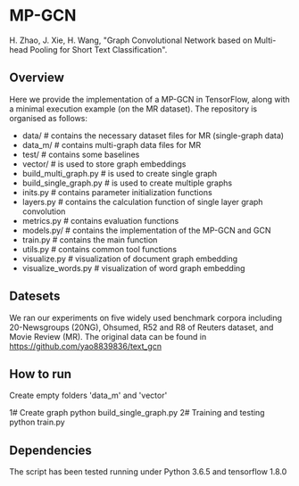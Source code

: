 # MP-GCN
H. Zhao, J. Xie, H. Wang, "Graph Convolutional Network based on Multi-head Pooling for Short Text Classification".

## Overview
Here we provide the implementation of a MP-GCN in TensorFlow, along with a minimal execution example (on the MR dataset). The repository is organised as follows:

* data/  # contains the necessary dataset files for MR (single-graph data)
* data_m/  # contains multi-graph data files for MR
* test/  # contains some baselines
* vector/  # is used to store graph embeddings
* build_multi_graph.py  # is used to create single graph
* build_single_graph.py  # is used to create multiple graphs
* inits.py  # contains parameter initialization functions
* layers.py  # contains the calculation function of single layer graph convolution
* metrics.py  # contains evaluation functions
* models.py/  # contains the implementation of the MP-GCN and GCN
* train.py  # contains the main function
* utils.py  # contains common tool functions
* visualize.py  # visualization of document graph embedding
* visualize_words.py  # visualization of word graph embedding

## Datesets
We ran our experiments on five widely used benchmark corpora including 20-Newsgroups (20NG), Ohsumed, R52 and R8 of Reuters dataset, and Movie Review (MR). The original data can be found in https://github.com/yao8839836/text_gcn

## How to run
Create empty folders 'data_m' and 'vector'

1# Create graph
python build_single_graph.py
2# Training and testing
python train.py

## Dependencies
The script has been tested running under Python 3.6.5 and tensorflow 1.8.0

